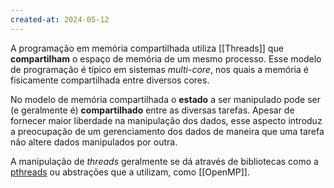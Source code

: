 ```yaml
---
created-at: 2024-05-12
---
```


A programação em memória compartilhada utiliza [[Threads]] que **compartilham** o espaço de memória de um mesmo processo. Esse modelo de programação é típico em sistemas *multi-core*, nos quais a memória é fisicamente compartilhada entre diversos cores.

No modelo de memória compartilhada o **estado** a ser manipulado pode ser (e geralmente é) **compartilhado** entre as diversas tarefas. Apesar de fornecer maior liberdade na manipulação dos dados, esse aspecto introduz a preocupação de um gerenciamento dos dados de maneira que uma tarefa não altere dados manipulados por outra.

A manipulação de *threads* geralmente se dá através de bibliotecas como a [pthreads](https://en.wikipedia.org/wiki/Pthreads) ou abstrações que a utilizam, como [[OpenMP]].
